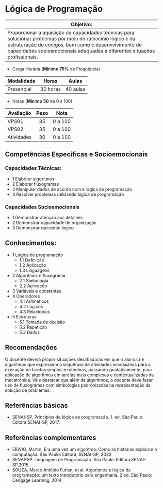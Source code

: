 # Lógica de Programação

|Objetivo:|
|-|
|Proporcionar a aquisição de capacidades técnicas para solucionar problemas por meio do raciocínio lógico e da estruturação de códigos, bem como o desenvolvimento de capacidades socioemocionais adequadas a diferentes situações profissionais.|

- Carga Horária (**Mínimo 75%** de Frequência)

|Modalidade|Horas|Aulas|
|-|-|-|
|Presencial|30 horas|40 aulas|

- Notas (**Mínimo 50** de 0 a 100)

|Avaliação|Peso|Nota|
|-|:-:|:-:|
|VPS01|35|0 a 100|
|VPS02|35|0 a 100|
|Atividades|30|0 a 100|

## Competências Específicas e Socioemocionais

### Capacidades Técnicas:
- 1 Elaborar algoritmos 
- 2 Elaborar fluxogramas 
- 3 Manipular dados de acordo com a lógica de programação 
- 4 Resolver problemas utilizando lógica de programação 

### Capacidades Socioemocionais
- 1 Demonstrar atenção aos detalhes 
- 2 Demonstrar capacidade de organização 
- 3 Demonstrar raciocínio lógico  

## Conhecimentos:
- 1 Lógica de programação 
	- 1.1 Definição 
	- 1.2 Aplicação 
	- 1.3 Linguagens 
- 2 Algoritmos e fluxograma 
	- 2.1 Simbologia  
	- 2.2 Aplicação  
- 3 Variáveis e constantes 
- 4 Operadores  
	- 4.1 Aritméticos 
	- 4.2 Lógicos 
	- 4.3 Relacionais 
- 5 Estruturas 
	- 5.1 Tomada de decisão 
	- 5.2 Repetição 
	- 5.3 Dados

## Recomendações
O docente deverá propor situações desafiadoras em que o aluno crie algoritmos que expressem a sequência de atividades necessárias para a execução de tarefas simples e rotineiras, passando gradativamente, para aplicação de algoritmos em tarefas mais complexas e contextualizadas da mecatrônica. Vale destacar que além de algoritmos, o docente deve fazer uso de fluxogramas com simbologias padronizadas na representação da solução de problemas.  

## Referências básicas
- SENAI-SP. Princípios de lógica de programação. 1. ed. São Paulo: Editora SENAI-SP, 2017.

## Referências complementares
- ERWIG, Martin; Era uma vez um algoritmo: Como as histórias explicam a computação. São Paulo: Editora; SENAI-SP, 2022. 
- SENAI-SP. Linguagem de Programação. São Paulo: Editora SENAI-SP,2015. 
- SOUZA, Marco Antônio Furlan; et al. Algoritmos e lógica de programação: um texto introdutório para engenharia.  2 ed. São Paulo: Cengage Learning, 2014.
